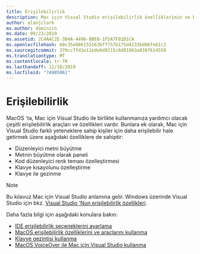 ```yaml
---
title: Erişilebilirlik
description: Mac için Visual Studio erişilebilirlik özelliklerinin ve bunların nasıl etkinleştiribilecekleri hakkında giriş.
author: alanjclark
ms.author: dominicn
ms.date: 09/23/2019
ms.assetid: 2C4AAC2E-3B4A-4496-8BE0-1F5A7F81D1CA
ms.openlocfilehash: 60c35e886155163bff757b175d4233bd06fe61c3
ms.sourcegitcommit: 370cc7fd2e11ede6d8215c8d81963a8307614550
ms.translationtype: MT
ms.contentlocale: tr-TR
ms.lasthandoff: 12/10/2019
ms.locfileid: "74985061"
---
```

# <a name="accessibility"></a>Erişilebilirlik

MacOS 'ta, Mac için Visual Studio ile birlikte kullanmanıza yardımcı olacak çeşitli erişilebilirlik araçları ve özellikleri vardır.  Bunlara ek olarak, Mac için Visual Studio farklı yeteneklere sahip kişiler için daha erişilebilir hale getirmek üzere aşağıdaki özelliklere de sahiptir:

* Düzenleyici metni büyütme
* Metnin büyütme olarak paneli
* Kod düzenleyici renk teması özelleştirmesi
* Klavye kısayolunu özelleştirme
* Klavye ile gezinme

> [!NOTE]
> Bu kılavuz Mac için Visual Studio anlamına gelir. Windows üzerinde Visual Studio için bkz. [Visual Studio 'Nun erişilebilirlik özellikleri](/visualstudio/ide/reference/accessibility-features-of-visual-studio).

Daha fazla bilgi için aşağıdaki konulara bakın:

* [IDE erişilebilirlik seçeneklerini ayarlama](accessibility-ide-options.md)
* [MacOS erişilebilirlik özelliklerini ve araçlarını kullanma](accessibility-macos.md)
* [Klavye gezintisi kullanma](accessibility-keyboard.md)
* [MacOS VoiceOver ile Mac için Visual Studio kullanma](accessibility-voiceover.md)